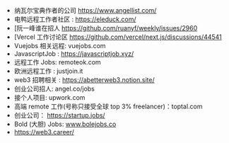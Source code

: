 - 纳瓦尔宝典作者的公司 https://www.angellist.com/
- 电鸭远程工作者社区 : https://eleduck.com/
- [阮一峰谁在招人 https://github.com/ruanyf/weekly/issues/2960
- [Vercel 工作讨论区 https://github.com/vercel/next.js/discussions/44541
- Vuejobs 相关远程: vuejobs.com
- JavascriptJob : https://javascriptjob.xyz/
- 远程工作 Jobs: remoteok.com
- 欧洲远程工作 : justjoin.it
- web3 招聘相关 : https://abetterweb3.notion.site/
- 创业公司招人: angel.co/jobs
- 接个人项目: upwork.com
- 高端 remote 工作(号称只接受全球 top 3% freelancer)：toptal.com
- 创业公司： https://startup.jobs/
- Bold (大胆) Jobs: www.bolejobs.co
- https://web3.career/
